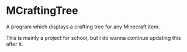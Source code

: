 # MCraftingTree
A program which displays a crafting tree for any Minecraft item.

This is mainly a project for school, but I do wanna continue updating this after it.
